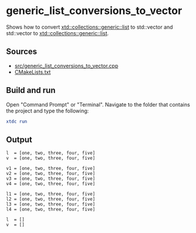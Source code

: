 # generic_list_conversions_to_vector

Shows how to convert [xtd::collections::generic::list](https://gammasoft71.github.io/xtd/reference_guides/latest/classxtd_1_1collections_1_1generic_1_1list.html) to std::vector and std::vector to [xtd::collections::generic::list](https://gammasoft71.github.io/xtd/reference_guides/latest/classxtd_1_1collections_1_1generic_1_1list.html).

## Sources

* [src/generic_list_conversions_to_vector.cpp](src/generic_list_conversions_to_vector.cpp)
* [CMakeLists.txt](CMakeLists.txt)

## Build and run

Open "Command Prompt" or "Terminal". Navigate to the folder that contains the project and type the following:

```cmake
xtdc run
```

## Output

```
l  = [one, two, three, four, five]
v  = [one, two, three, four, five]

v1 = [one, two, three, four, five]
v2 = [one, two, three, four, five]
v3 = [one, two, three, four, five]
v4 = [one, two, three, four, five]

l1 = [one, two, three, four, five]
l2 = [one, two, three, four, five]
l3 = [one, two, three, four, five]
l4 = [one, two, three, four, five]

l  = []
v  = []
```
